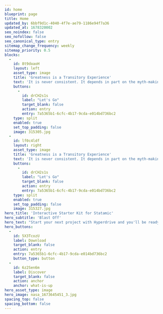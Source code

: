```yaml
---
id: home
blueprint: page
title: Home
updated_by: 6bbf9d1c-4040-4f7e-ae79-1186e94f7a36
updated_at: 1678320002
seo_noindex: false
seo_nofollow: false
seo_canonical_type: entry
sitemap_change_frequency: weekly
sitemap_priority: 0.5
blocks:
  -
    id: 8t9doaoH
    layout: left
    asset_type: image
    title: 'Greatness is a Transitory Experience'
    text: 'It is never consistent. It depends in part on the myth-making imagination of humankind. The person who experiences greatness must have a feeling for the myth he is in. He must reflect what is projected upon him.'
    buttons:
      -
        id: drCH2s1s
        label: "Let's Go"
        target_blank: false
        action: entry
        entry: 7a5365b1-6cfc-4b17-9cda-e014bd736bc2
    type: split
    enabled: true
    set_top_padding: false
    image: 315305.jpg
  -
    id: lf0c4ldf
    layout: right
    asset_type: image
    title: 'Greatness is a Transitory Experience'
    text: 'It is never consistent. It depends in part on the myth-making imagination of humankind. The person who experiences greatness must have a feeling for the myth he is in. He must reflect what is projected upon him.'
    buttons:
      -
        id: drCH2s1s
        label: "Let's Go"
        target_blank: false
        action: entry
        entry: 7a5365b1-6cfc-4b17-9cda-e014bd736bc2
    type: split
    enabled: true
    set_top_padding: false
    image: 315327.jpg
hero_title: 'Interactive Starter Kit for Statamic'
hero_subtitle: 'Blast Off'
hero_text: "Start your next project with Hyperdrive and you'll be ready to create immersive web experiences."
hero_buttons:
  -
    id: 5X3TcozU
    label: Download
    target_blank: false
    action: entry
    entry: 7a5365b1-6cfc-4b17-9cda-e014bd736bc2
    button_type: button
  -
    id: 6z2Sen6m
    label: Discover
    target_blank: false
    action: anchor
    anchor: what-is-up
hero_asset_type: image
hero_image: nasa_1673645451_3.jpg
spacing_top: false
spacing_bottom: false
---
```

